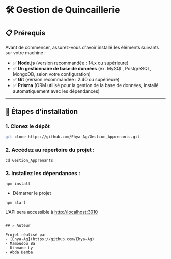 # 🛠️ Gestion de Quincaillerie

## 📋 Prérequis

Avant de commencer, assurez-vous d'avoir installé les éléments suivants sur votre machine :

- ✅ **Node.js** (version recommandée : 14.x ou supérieure)  
- ✅ **Un gestionnaire de base de données** (ex. MySQL, PostgreSQL, MongoDB, selon votre configuration)  
- ✅ **Git** (version recommandée : 2.40 ou supérieure)  
- ✅ **Prisma** (ORM utilisé pour la gestion de la base de données, installé automatiquement avec les dépendances)  

---

## 🚀 Étapes d'installation

### 1. **Clonez le dépôt**

```bash
git clone https://github.com/Ehya-Ag/Gestion_Apprenants.git
```

### 2. Accédez au répertoire du projet :

```
cd Gestion_Apprenants
```

### 3. Installez les dépendances :

```
npm install
```

- Démarrer le projet

```
npm start
```

L'API sera accessible à [http://localhost:3010](http://localhost:3100)

```

## ✍️ Auteur

Projet réalisé par 
- [Ehya-Ag](https://github.com/Ehya-Ag)
- Mamoudou Ba
- Uthmane Ly
- Abda Demba
